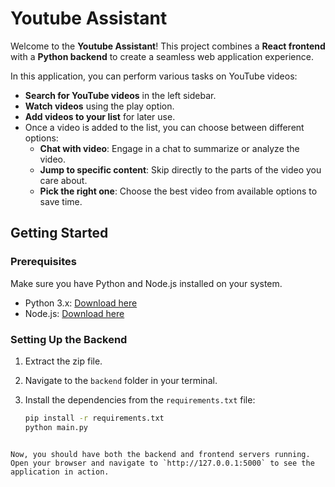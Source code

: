 # Youtube Assistant

Welcome to the **Youtube Assistant**! This project combines a **React frontend** with a **Python backend** to create a seamless web application experience. 

In this application, you can perform various tasks on YouTube videos:

- **Search for YouTube videos** in the left sidebar.
- **Watch videos** using the play option.
- **Add videos to your list** for later use.
- Once a video is added to the list, you can choose between different options:
  - **Chat with video**: Engage in a chat to summarize or analyze the video.
  - **Jump to specific content**: Skip directly to the parts of the video you care about.
  - **Pick the right one**: Choose the best video from available options to save time.

## Getting Started

### Prerequisites

Make sure you have Python and Node.js installed on your system.

- Python 3.x: [Download here](https://www.python.org/downloads/)
- Node.js: [Download here](https://nodejs.org/)

### Setting Up the Backend

1. Extract the zip file.
2. Navigate to the `backend` folder in your terminal.
3. Install the dependencies from the `requirements.txt` file:

   ```bash
   pip install -r requirements.txt
   python main.py
```

Now, you should have both the backend and frontend servers running. Open your browser and navigate to `http://127.0.0.1:5000` to see the application in action.